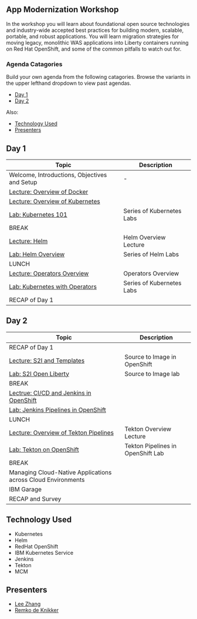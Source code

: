 
## App Modernization Workshop

In the workshop you will learn about foundational open source technologies and industry-wide accepted best practices for building modern, scalable, portable, and robust applications. You will learn migration strategies for moving legacy, monolithic WAS applications into Liberty containers running on Red Hat OpenShift, and some of the common pitfalls to watch out for.

### Agenda Catagories

Build your own agenda from the following catagories.
Browse the variants in the upper lefthand dropdown to view past agendas.

* [Day 1](#day-1)
* [Day 2](#day-2)

Also:
* [Technology Used](#technology-used)
* [Presenters](#presenters)


## Day 1
|  Topic | Description  |
| - | - |
| Welcome, Introductions, Objectives and Setup| - |
| [Lecture: Overview of Docker](https://ibm.box.com/s/0mvlb8hvd8lx23smfvoaijdt9ex63go2)|  |
| [Lecture: Overview of Kubernetes](https://ibm.box.com/s/p8jqmihxterlpsrvg5d35yihs0am4c8g) |  |
| [Lab: Kubernetes 101](generatedContent/digidevcon-iks/README.md) | Series of Kubernetes Labs |
| BREAK | |
| [Lecture: Helm](https://ibm.box.com/s/cluclg99642s5bgi6j2wixr37jg7nw96) | Helm Overview Lecture |
| [Lab: Helm Overview ](generatedContent/helm101/README.md) | Series of Helm Labs 
| LUNCH	| |	
| [Lecture: Operators Overview ](https://ibm.box.com/s/cluclg99642s5bgi6j2wixr37jg7nw96) | Operators Overview  |
| [Lab: Kubernetes with Operators](generatedContent/digidevcon-iks/README.md) | Series of Kubernetes Labs |
| RECAP of Day 1 | |


## Day 2
|  Topic | Description  |
| - | - |
| RECAP of Day 1 | |
| [Lecture: S2I and Templates](https://ibm.box.com/s/orn1speymlos7w22n6haowq1kyyd0g5v) | Source to Image in OpenShift |
| [Lab: S2I Open Liberty](generatedContent/s2i-open-liberty-workshop/README.md) | Source to Image lab |
| BREAK | |
| [Lectrue: CI/CD and Jenkins in OpenShift ](generatedContent/kube101/README.md) |  |
| [Lab: Jenkins Pipelines in OpenShift](generatedContent/app-modernization-openshift-cicd-lab-iks/README.md) | 
| LUNCH	| |	
| [Lecture: Overview of Tekton Pipelines](https://ibm.box.com/s/kisshn88w4a79jzz557o5h6c5k55o9ze) | Tekton Overview Lecture|
| [Lab: Tekton on OpenShift](generatedContent/tekton-tutorial-openshift/README.md) | Tekton Pipelines in OpenShift Lab | |
| BREAK | |
| Managing Cloud-Native Applications across Cloud Environments  | |
| IBM Garage | |
| RECAP and Survey | |

## Technology Used

* Kubernetes
* Helm
* RedHat OpenShift
* IBM Kubernetes Service
* Jenkins
* Tekton
* MCM

## Presenters

* [Lee Zhang](https://github.com/lee-zhg)
* [Remko de Knikker](https://github.com/remkohdev)

